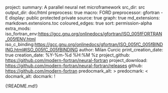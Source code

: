 project:
summary: A parallel neural net microframework
src_dir: src
output_dir: doc/html
preprocess: true
macro: FORD
preprocessor: gfortran -E
display: public
         protected
         private
source: true
graph: true
md_extensions: markdown.extensions.toc
coloured_edges: true
sort: permission-alpha
extra_mods: iso_fortran_env:https://gcc.gnu.org/onlinedocs/gfortran/ISO_005fFORTRAN_005fENV.html
            iso_c_binding:https://gcc.gnu.org/onlinedocs/gfortran/ISO_005fC_005fBINDING.html#ISO_005fC_005fBINDING
author: Milan Curcic
print_creation_date: true
creation_date: %Y-%m-%d %H:%M %z
project_github: https://github.com/modern-fortran/neural-fortran
project_download: https://github.com/modern-fortran/neural-fortran/releases
github: https://github.com/modern-fortran
predocmark_alt: >
predocmark: <
docmark_alt:
docmark: !

{!README.md!}
